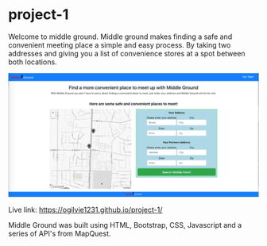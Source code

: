 # project-1
Welcome to middle ground. Middle ground makes finding a safe and convenient meeting place a simple and easy process. By taking two addresses and giving you a list of convenience stores at a spot between both locations.

![cover photo](assets/images/cover.png)

Live link: https://ogilvie1231.github.io/project-1/

Middle Ground was built using HTML, Bootstrap, CSS, Javascript and a series of API's from MapQuest.